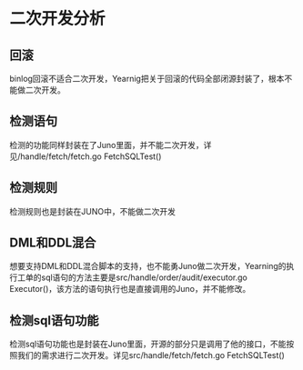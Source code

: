 <!--
 * @Author: jhliang
 * @Descripttion: In User Settings Edit
 * @LastEditTime: 2021-04-28 11:45:14
 * @Date: 2021-04-28 10:47:49
 * @LastEditors: jhliang
 * @FilePath: \MyBook\Yearning\Yearning二次开发分析.md
-->

# 二次开发分析

## 回滚

binlog回滚不适合二次开发，Yearnig把关于回滚的代码全部闭源封装了，根本不能做二次开发。

## 检测语句

检测的功能同样封装在了Juno里面，并不能二次开发，详见/handle/fetch/fetch.go FetchSQLTest()

## 检测规则

检测规则也是封装在JUNO中，不能做二次开发

## DML和DDL混合

想要支持DML和DDL混合脚本的支持，也不能勇Juno做二次开发，Yearning的执行工单的sql语句的方法主要是src/handle/order/audit/executor.go Executor()，该方法的语句执行也是直接调用的Juno，并不能修改。

## 检测sql语句功能

检测sql语句功能也是封装在Juno里面，开源的部分只是调用了他的接口，不能按照我们的需求进行二次开发。详见src/handle/fetch/fetch.go FetchSQLTest()
